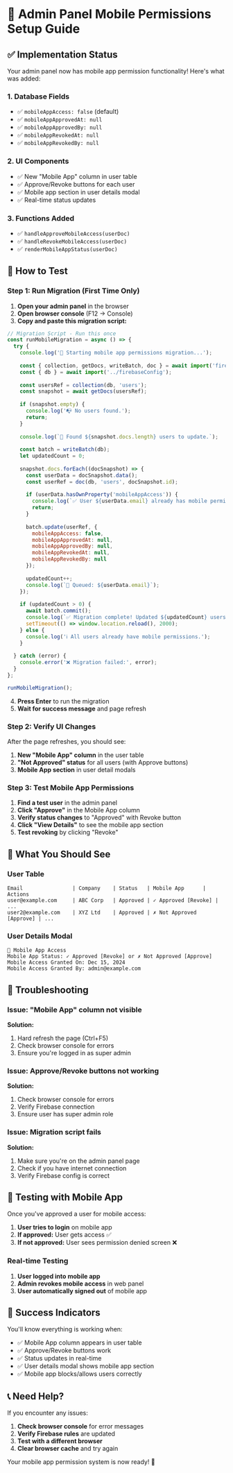 # 🔧 Admin Panel Mobile Permissions Setup Guide

## ✅ Implementation Status

Your admin panel now has mobile app permission functionality! Here's what was added:

### 1. **Database Fields**
- ✅ `mobileAppAccess: false` (default)
- ✅ `mobileAppApprovedAt: null` 
- ✅ `mobileAppApprovedBy: null`
- ✅ `mobileAppRevokedAt: null`
- ✅ `mobileAppRevokedBy: null`

### 2. **UI Components**
- ✅ New "Mobile App" column in user table
- ✅ Approve/Revoke buttons for each user
- ✅ Mobile app section in user details modal
- ✅ Real-time status updates

### 3. **Functions Added**
- ✅ `handleApproveMobileAccess(userDoc)`
- ✅ `handleRevokeMobileAccess(userDoc)`
- ✅ `renderMobileAppStatus(userDoc)`

## 🚀 How to Test

### Step 1: Run Migration (First Time Only)

1. **Open your admin panel** in the browser
2. **Open browser console** (F12 → Console)
3. **Copy and paste this migration script:**

```javascript
// Migration Script - Run this once
const runMobileMigration = async () => {
  try {
    console.log('🚀 Starting mobile app permissions migration...');
    
    const { collection, getDocs, writeBatch, doc } = await import('firebase/firestore');
    const { db } = await import('../firebaseConfig');
    
    const usersRef = collection(db, 'users');
    const snapshot = await getDocs(usersRef);
    
    if (snapshot.empty) {
      console.log('📭 No users found.');
      return;
    }
    
    console.log(`👥 Found ${snapshot.docs.length} users to update.`);
    
    const batch = writeBatch(db);
    let updatedCount = 0;
    
    snapshot.docs.forEach((docSnapshot) => {
      const userData = docSnapshot.data();
      const userRef = doc(db, 'users', docSnapshot.id);
      
      if (userData.hasOwnProperty('mobileAppAccess')) {
        console.log(`✅ User ${userData.email} already has mobile permissions.`);
        return;
      }
      
      batch.update(userRef, {
        mobileAppAccess: false,
        mobileAppApprovedAt: null,
        mobileAppApprovedBy: null,
        mobileAppRevokedAt: null,
        mobileAppRevokedBy: null
      });
      
      updatedCount++;
      console.log(`🔄 Queued: ${userData.email}`);
    });
    
    if (updatedCount > 0) {
      await batch.commit();
      console.log(`✅ Migration complete! Updated ${updatedCount} users.`);
      setTimeout(() => window.location.reload(), 2000);
    } else {
      console.log('ℹ️ All users already have mobile permissions.');
    }
    
  } catch (error) {
    console.error('❌ Migration failed:', error);
  }
};

runMobileMigration();
```

4. **Press Enter** to run the migration
5. **Wait for success message** and page refresh

### Step 2: Verify UI Changes

After the page refreshes, you should see:

1. **New "Mobile App" column** in the user table
2. **"Not Approved" status** for all users (with Approve buttons)
3. **Mobile App section** in user detail modals

### Step 3: Test Mobile App Permissions

1. **Find a test user** in the admin panel
2. **Click "Approve"** in the Mobile App column
3. **Verify status changes** to "Approved" with Revoke button
4. **Click "View Details"** to see the mobile app section
5. **Test revoking** by clicking "Revoke"

## 🎯 What You Should See

### User Table
```
Email                | Company    | Status   | Mobile App      | Actions
user@example.com     | ABC Corp   | Approved | ✓ Approved [Revoke] | ...
user2@example.com    | XYZ Ltd    | Approved | ✗ Not Approved [Approve] | ...
```

### User Details Modal
```
📱 Mobile App Access
Mobile App Status: ✓ Approved [Revoke] or ✗ Not Approved [Approve]
Mobile Access Granted On: Dec 15, 2024
Mobile Access Granted By: admin@example.com
```

## 🐛 Troubleshooting

### Issue: "Mobile App" column not visible
**Solution:** 
1. Hard refresh the page (Ctrl+F5)
2. Check browser console for errors
3. Ensure you're logged in as super admin

### Issue: Approve/Revoke buttons not working
**Solution:**
1. Check browser console for errors
2. Verify Firebase connection
3. Ensure user has super admin role

### Issue: Migration script fails
**Solution:**
1. Make sure you're on the admin panel page
2. Check if you have internet connection
3. Verify Firebase config is correct

## 📱 Testing with Mobile App

Once you've approved a user for mobile access:

1. **User tries to login** on mobile app
2. **If approved:** User gets access ✅
3. **If not approved:** User sees permission denied screen ❌

### Real-time Testing
1. **User logged into mobile app**
2. **Admin revokes mobile access** in web panel
3. **User automatically signed out** of mobile app

## 🎉 Success Indicators

You'll know everything is working when:

- ✅ Mobile App column appears in user table
- ✅ Approve/Revoke buttons work
- ✅ Status updates in real-time
- ✅ User details modal shows mobile app section
- ✅ Mobile app blocks/allows users correctly

## 📞 Need Help?

If you encounter any issues:

1. **Check browser console** for error messages
2. **Verify Firebase rules** are updated
3. **Test with a different browser** 
4. **Clear browser cache** and try again

Your mobile app permission system is now ready! 🚀 